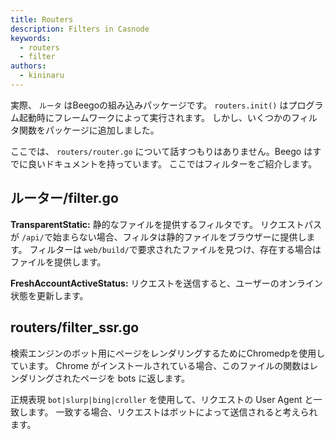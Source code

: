 ```yaml
---
title: Routers
description: Filters in Casnode
keywords:
  - routers
  - filter
authors:
  - kininaru
---
```


実際、 `ルータ` はBeegoの組み込みパッケージです。 `routers.init()` はプログラム起動時にフレームワークによって実行されます。 しかし、いくつかのフィルタ関数をパッケージに追加しました。

ここでは、 `routers/router.go` について話すつもりはありません。Beego はすでに良いドキュメントを持っています。 ここではフィルターをご紹介します。

## ルーター/filter.go

**TransparentStatic:** 静的なファイルを提供するフィルタです。 リクエストパスが `/api/`で始まらない場合、フィルタは静的ファイルをブラウザーに提供します。 フィルターは `web/build/`で要求されたファイルを見つけ、存在する場合はファイルを提供します。

**FreshAccountActiveStatus:** リクエストを送信すると、ユーザーのオンライン状態を更新します。

## routers/filter_ssr.go

検索エンジンのボット用にページをレンダリングするためにChromedpを使用しています。 Chrome がインストールされている場合、このファイルの関数はレンダリングされたページを bots に返します。

正規表現 `bot|slurp|bing|croller` を使用して、リクエストの User Agent と一致します。 一致する場合、リクエストはボットによって送信されると考えられます。